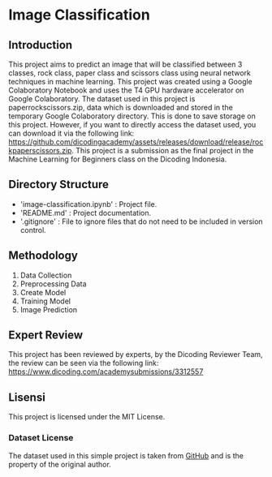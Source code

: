 # Image Classification

## Introduction
This project aims to predict an image that will be classified between 3 classes, rock class, paper class and scissors class using neural network techniques in machine learning. This project was created using a Google Colaboratory Notebook and uses the T4 GPU hardware accelerator on Google Colaboratory. The dataset used in this project is paperrockscissors.zip, data which is downloaded and stored in the temporary Google Colaboratory directory. This is done to save storage on this project. However, if you want to directly access the dataset used, you can download it via the following link: https://github.com/dicodingacademy/assets/releases/download/release/rockpaperscissors.zip. This project is a submission as the final project in the Machine Learning for Beginners class on the Dicoding Indonesia.

## Directory Structure
- 'image-classification.ipynb' : Project file.
- 'README.md' : Project documentation.
- '.gitignore' : File to ignore files that do not need to be included in version control.

## Methodology
1. Data Collection
2. Preprocessing Data
3. Create Model
4. Training Model
5. Image Prediction

## Expert Review
This project has been reviewed by experts, by the Dicoding Reviewer Team, the review can be seen via the following link: https://www.dicoding.com/academysubmissions/3312557


## Lisensi
This project is licensed under the MIT License.

### Dataset License
The dataset used in this simple project is taken from [GitHub](https://github.com/dicodingacademy/assets/releases/download/release/rockpaperscissors.zip) and is the property of the original author.
